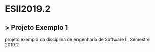 # ESII2019.2
 ## > Projeto Exemplo 1
projeto exemplo da disciplina de engenharia de Software II, 
Semestre 2019.2
